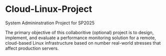 # Cloud-Linux-Project
System Admininstration Project for SP2025

The primary objective of this collaboritive (optional) project is to design, implement, and
evaluate a performance monitoring solution for a remote, cloud-based Linux
infrastructure based on number real-world stresses that affect production servers.
